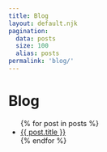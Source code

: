 ```yaml
---
title: Blog
layout: default.njk
pagination:
  data: posts
  size: 100
  alias: posts
permalink: 'blog/'
---
```


# Blog

<ul>
{% for post in posts %}
  <li><a href="/posts/">{{ post.title }}</a></li>
{% endfor %}
</ul>